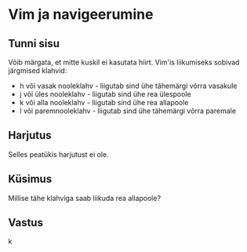 # Vim ja navigeerumine

## Tunni sisu

Võib märgata, et mitte kuskil ei kasutata hiirt. Vim'is liikumiseks sobivad järgmised klahvid:

<ul>
<li>h või vasak nooleklahv - liigutab sind ühe tähemärgi võrra vasakule</li>
<li>j või üles nooleklahv - liigutab sind ühe rea ülespoole</li>
<li>k või alla nooleklahv - liigutab sind ühe rea allapoole</li>
<li>l või paremnooleklahv - liigutab sind ühe tähemärgi võrra paremale</li>
</ul>

## Harjutus

Selles peatükis harjutust ei ole.

## Küsimus

Millise tähe klahviga saab liikuda rea allapoole?

## Vastus

k
